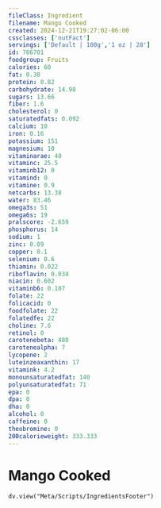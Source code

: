 ```yaml
---
fileClass: Ingredient
filename: Mango Cooked
created: 2024-12-21T19:27:02-06:00
cssclasses: ['nutFact']
servings: ['Default | 100g','1 oz | 28']
id: 786701
foodgroup: Fruits
calories: 60
fat: 0.38
protein: 0.82
carbohydrate: 14.98
sugars: 13.66
fiber: 1.6
cholesterol: 0
saturatedfats: 0.092
calcium: 10
iron: 0.16
potassium: 151
magnesium: 10
vitaminarae: 40
vitaminc: 25.5
vitaminb12: 0
vitamind: 0
vitamine: 0.9
netcarbs: 13.38
water: 83.46
omega3s: 51
omega6s: 19
pralscore: -2.659
phosphorus: 14
sodium: 1
zinc: 0.09
copper: 0.1
selenium: 0.6
thiamin: 0.022
riboflavin: 0.034
niacin: 0.602
vitaminb6: 0.107
folate: 22
folicacid: 0
foodfolate: 22
folatedfe: 22
choline: 7.6
retinol: 0
carotenebeta: 480
carotenealpha: 7
lycopene: 2
luteinzeaxanthin: 17
vitamink: 4.2
monounsaturatedfat: 140
polyunsaturatedfat: 71
epa: 0
dpa: 0
dha: 0
alcohol: 0
caffeine: 0
theobromine: 0
200calorieweight: 333.333
---
```


# Mango Cooked

```dataviewjs
dv.view("Meta/Scripts/IngredientsFooter")
```